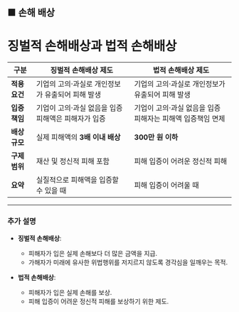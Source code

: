 ## ■ 손해 배상

# 징벌적 손해배상과 법적 손해배상

| **구분**         | **징벌적 손해배상 제도**                                 | **법적 손해배상 제도**                                     |
| ---------------- | ------------------------------------------------------- | --------------------------------------------------------- |
| **적용요건**     | 기업의 고의·과실로 개인정보가 유출되어 피해 발생          | 기업의 고의·과실로 개인정보가 유출되어 피해 발생           |
| **입증책임**     | 기업이 고의·과실 없음을 입증<br>피해액은 피해자가 입증   | 기업이 고의·과실 없음을 입증<br>피해자는 피해액 입증책임 면제 |
| **배상규모**     | 실제 피해액의 **3배 이내 배상**                          | **300만 원 이하**                                          |
| **구제범위**     | 재산 및 정신적 피해 포함                                 | 피해 입증이 어려운 정신적 피해                             |
| **요약**         | 실질적으로 피해액을 입증할 수 있을 때                    | 피해 입증이 어려울 때                                      |

---

### 추가 설명

- **징벌적 손해배상**:  
  - 피해자가 입은 실제 손해보다 더 많은 금액을 지급.  
  - 가해자가 미래에 유사한 위법행위를 저지르지 않도록 경각심을 일깨우는 목적.  

- **법적 손해배상**:  
  - 피해자가 입은 실제 손해를 보상.  
  - 피해 입증이 어려운 정신적 피해를 보상하기 위한 제도.
